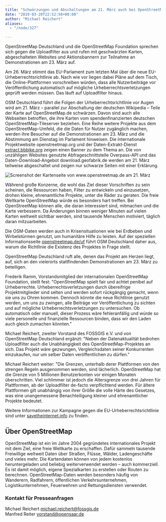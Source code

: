 ```yaml
---
title: "Schwärzungen und Abschaltungen am 21. März auch bei OpenStreetMap"
date: "2019-03-20T22:52:58+00:00"
author: "Michael Reichert"
aliases:
  - "/node/327"

---
```


<p>OpenStreetMap Deutschland und die OpenStreetMap Foundation sprechen sich gegen die Uploadfilter aus und rufen mit geschwärzten Karten, abgeschalteten Websites und Aktionsbannern zur Teilnahme an Demonstrationen am 23. März auf.</p>

<p>Am 26. März stimmt das EU-Parlament zum letzten Mal über die neue EU-Urheberrechtsrichtlinie ab. Nach wie vor liegen dabei Pläne auf dem Tisch, die Online-Plattformen vorschreiben würden, dass alle Nutzerbeiträge vor Veröffentlichung automatisch auf mögliche Urheberrechtsverletzungen geprüft werden müssen. Das läuft auf Uploadfilter hinaus.</p>

<p>OSM Deutschland führt die Folgen der Urheberrechtsrichtlinie vor Augen wird am 21. März – parallel zur Abschaltung der deutschen Wikipedia – Teile der Karte auf OpenStreetMap.de schwärzen. Davon sind auch alle Webseiten betroffen, die ihre Karten vom spendenfinanzierten deutschen OpenStreetMap-Tileserver beziehen. Eine Reihe weitere Projekte aus dem OpenStreetMap-Umfeld, die die Daten für Nutzer zugänglich machen, werden ihre Besucher auf die Demonstrationen am 23. März und die Abstimmung am Dienstag im Parlament hinweisen. Die internationale Projektwebsite openstreetmap.org und der Daten-Extrakt-Dienst <a href="https://extract.bbbike.org/">extract.bbbike.org</a> zeigen einen Banner zu dem Thema an. Die von unzähligen Websites genutzte Abfrageschnittstelle Overpass-API und das Daten-Download-Angebot download.geofabrik.de werden am 21. März teilweise abgeschaltet und zeigen nur schwarze Seiten mit einer Erklärung.</p>

<img src="/news/images/2019-03-20-fehlerkacheln-min.png" alt="Screenshot der Kartenseite von www.openstreetmap.de am 21. März">

<p>Während große Konzerne, die wohl das Ziel dieser Vorschriften zu sein scheinen, die Ressourcen haben, Filter zu entwickeln und einzusetzen, drohen kleine, ehrenamtliche Projekte, unter die Räder zu geraten. Die freie Weltkarte OpenStreetMap würde es besonders hart treffen. Bei OpenStreetMap können alle, die daran interessiert sind, mitmachen und die Karte verbessern. Da Änderungen binnen weniger Minuten auf vielen Karten weltweit sichtbar werden, sind tausende Menschen motiviert, täglich daran mitzuarbeiten.</p>

<p>Die OSM-Daten werden auch in Krisensituationen wie bei Erdbeben und  Wirbelstürmen genutzt, um humanitäre Hilfe zu leisten. Auf der speziellen Informationsseite <a href="https://www.openstreetmap.de/uf/">openstreetmap.de/uf</a> führt OSM Deutschland daher aus, warum die Richtlinie die Existenz des Projektes in Frage stellt.</p>

<p>OpenStreetMap Deutschland ruft alle, denen das Projekt am Herzen liegt, auf, sich an den vielerorts stattfindenden Demonstrationen am 23. März zu beteiligen.</p>

<p>Frederik Ramm, Vorstandsmitglied der internationalen OpenStreetMap Foundation, stellt fest: "OpenStreetMap spielt fair und achtet penibel auf Urheberrechte. Urheberrechtsverletzungen durch übereifrige Projektmitglieder sind selten und werden sofort rückgängig gemacht, wenn sie uns zu Ohren kommen. Dennoch könnte die neue Richtlinie genutzt werden, um uns zu zwingen, alle Beiträge vor Veröffentlichung zu sichten und auf mögliche Urheberrechtsverletzungen zu untersuchen. Ob automatisch oder manuell, dieser Prozess wäre fehleranfällig und würde so viele personelle und finanzielle Ressourcen binden, dass wir den Laden auch gleich zumachen könnten."</p>

<p>Michael Reichert, zweiter Vorstand des FOSSGIS e.V. und von OpenStreetMap Deutschland ergänzt: "Neben der Datenaktualität bedrohen Uploadfilter auch die Unabhängigkeit des OpenStreetMap-Projektes an sich. Das Projekt wäre gezwungen, Vergleichsdaten seiner Konkurrenten einzukaufen, nur um selber Daten veröffentlichen zu dürfen."</p>

<p>Michael Reichert weiter: "Die Grenzen, unterhalb derer Plattformen von den strengen Regeln ausgenommen werden, sind lächerlich. OpenStreetMap hat die Grenze von 5 Millionen Benutzerkonten vor einigen Monaten überschritten. Viel schlimmer ist jedoch die Altersgrenze von drei Jahren für Plattformen, ab der Uploadfilter de-facto verpflichtend werden. Für ältere Plattformen gilt unabhängig von ihrer Größe die volle Härte des Gesetzes, was eine unangemessene Benachteiligung kleiner und ehrenamtlicher Projekte bedeutet.</p>

<p>Weitere Informationen zur Kampagne gegen die EU-Urheberrechtsrichtlinie sind unter <a href="https://savetheinternet.info/">savetheinternet.info</a> zu finden.</p>

<h2>Über OpenStreetMap</h2>

<p>OpenStreetMap ist ein im Jahre 2004 gegründetes internationales Projekt mit dem Ziel, eine freie Weltkarte zu erschaffen. Dafür sammeln tausende Freiwillige weltweit Daten über Straßen, Flüsse, Wälder, Ladengeschäfte und vieles mehr. Die Kartendaten können von jedem kostenlos heruntergeladen und beliebig weiterverwendet werden – auch kommerziell. Es ist damit möglich, eigene Spezialkarten zu erstellen oder Routen zu berechnen. OpenStreetMap-Daten werden besonders häufig von Wanderern, Radfahrern, öffentlichen Verkehrsunternehmen, Logistikunternehmen, Feuerwehren und Rettungsdiensten verwendet.</p>

<h3>Kontakt für Presseanfragen</h3>
Michael Reichert <a href="mailto:michael.reichert@fossgis.de">michael.reichert@fossgis.de</a><br>
Manfred Reiter <a href="mailto:vorstand@opensaar.de">vorstand@opensaar.de</a>
